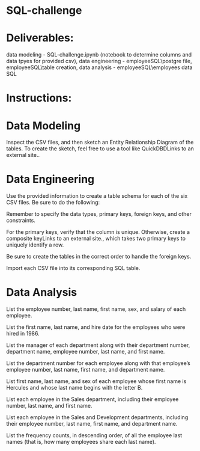 # SQL-challenge

# Deliverables: 
data modeling - SQL-challenge.ipynb (notebook to determine columns and data tpyes for provided csv),
data engineering -  employeeSQL\postgre file,
                    employeeSQL\table creation,
data analysis - employeeSQL\employees data SQL

# Instructions:
# <bold>Data Modeling<bold>
Inspect the CSV files, and then sketch an Entity Relationship Diagram of the tables. To create the sketch, feel free to use a tool like QuickDBDLinks to an external site..

# <bold>Data Engineering<bold>
Use the provided information to create a table schema for each of the six CSV files. Be sure to do the following:

Remember to specify the data types, primary keys, foreign keys, and other constraints.

For the primary keys, verify that the column is unique. Otherwise, create a composite keyLinks to an external site., which takes two primary keys to uniquely identify a row.

Be sure to create the tables in the correct order to handle the foreign keys.

Import each CSV file into its corresponding SQL table.

# <bold>Data Analysis<bold>
List the employee number, last name, first name, sex, and salary of each employee.

List the first name, last name, and hire date for the employees who were hired in 1986.

List the manager of each department along with their department number, department name, employee number, last name, and first name.

List the department number for each employee along with that employee’s employee number, last name, first name, and department name.

List first name, last name, and sex of each employee whose first name is Hercules and whose last name begins with the letter B.

List each employee in the Sales department, including their employee number, last name, and first name.

List each employee in the Sales and Development departments, including their employee number, last name, first name, and department name.

List the frequency counts, in descending order, of all the employee last names (that is, how many employees share each last name).
